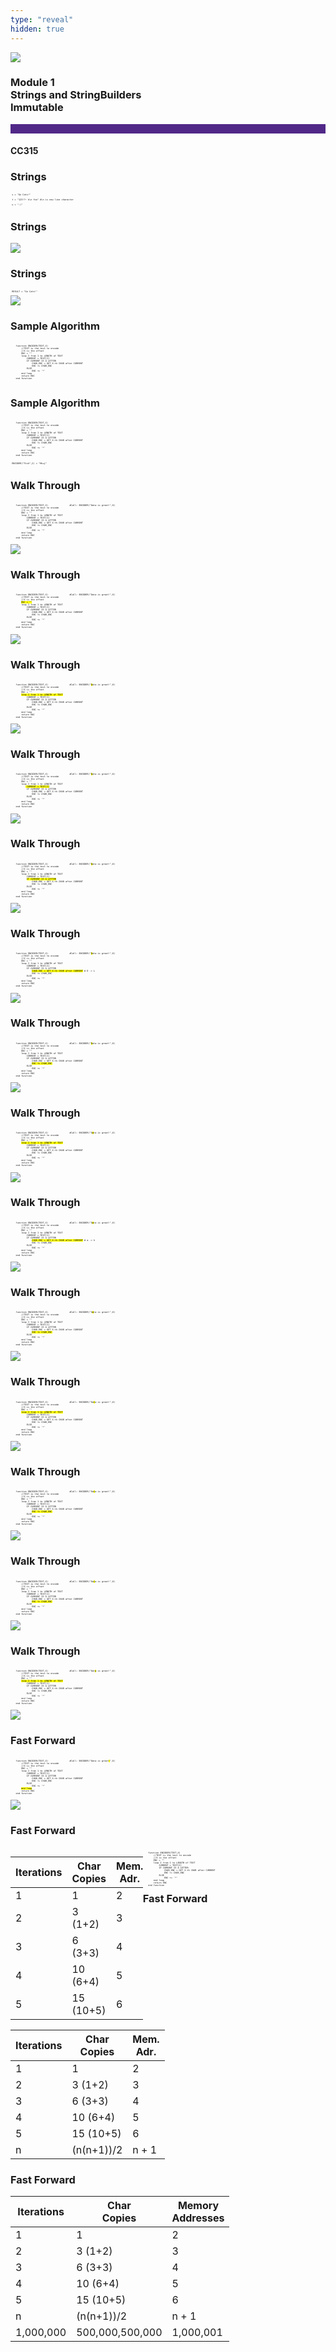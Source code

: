 ```yaml
---
type: "reveal"
hidden: true
---
```



<section>
<img class="stretch plain" src="/cc315/images/0/core-logo-on-white.svg">
<h3> Module 1 <br> Strings and StringBuilders <br> Immutable</h3>
<hr style="height:15px;color:512888;background-color:512888;">
<h4>CC315</h4>
</section>

<section>
<h3> Strings </h3>
<pre class="" style="font-size: .3em"><code class="python"> s = "Go Cats!"</code></pre>
<pre class="" style="font-size: .3em"><code class="python"> t = "123!?~ k\n foo" #\n is new line character</code></pre>
<pre class="" style="font-size: .3em"><code class="python"> u = ":)"</code></pre>
</section>

<section>
<h3> Strings </h3>
<img class="stretch plain" src="/cc315/images/1/315Basic.png">
</section>

<section>
<h3> Strings </h3>
<pre class="" style="font-size: .3em"><code class="python"> RESULT = "Go Cats!"</code></pre>
<img class="stretch plain" src="/cc315/images/1/315Basic.png">
</section>



<section>
	<h3>Sample Algorithm</h3>
    <pre class="" style="font-size: .3em"><code class="python">
    function ENCODER(TEXT,X)
        //TEXT is the text to encode
        //X is the offset
        ENC = ""
        loop I from 1 to LENGTH of TEXT
            CURRENT = TEXT[I]
            IF CURRENT IS A LETTER
                CHAR_ENC = GET X-th CHAR after CURRENT
                ENC += CHAR_ENC
            ELSE
                ENC += '*'
        end loop
        return ENC
    end function
 </code></pre>
</section>

<section>
	<h3>Sample Algorithm</h3>
    <pre class="" style="font-size: .3em"><code class="python">
    function ENCODER(TEXT,X)
        //TEXT is the text to encode
        //X is the offset
        ENC = ""
        loop I from 1 to LENGTH of TEXT
            CURRENT = TEXT[I]
            IF CURRENT IS A LETTER
                CHAR_ENC = GET X-th CHAR after CURRENT
                ENC += CHAR_ENC
            ELSE
                ENC += '*'
        end loop
        return ENC
    end function
 </code></pre>
 <pre class="" style="font-size: .3em"><code class="python"> ENCODER("Fish",2) = "Hkuj"</code></pre>
</section>


<section>
	<h3>Walk Through</h3>
    <pre class="" style="font-size: .3em"><code class="python">
    function ENCODER(TEXT,X)                #Call: ENCODER("Data is great!",8)
        //TEXT is the text to encode
        //X is the offset
        ENC = ""
        loop I from 1 to LENGTH of TEXT
            CURRENT = TEXT[I]
            IF CURRENT IS A LETTER
                CHAR_ENC = GET X-th CHAR after CURRENT
                ENC += CHAR_ENC
            ELSE
                ENC += '*'
        end loop
        return ENC
    end function
 </code></pre>
 	<img class="stretch plain" src="/cc315/images/1/315mem_map.png">
</section>

<section>
	<h3>Walk Through</h3>
    <pre class="" style="font-size: .3em"><code class="python">
    function ENCODER(TEXT,X)                #Call: ENCODER("Data is great!",8)
        //TEXT is the text to encode
        //X is the offset
        <mark>ENC = ""</mark>
        loop I from 1 to LENGTH of TEXT
            CURRENT = TEXT[I]
            IF CURRENT IS A LETTER
                CHAR_ENC = GET X-th CHAR after CURRENT
                ENC += CHAR_ENC
            ELSE
                ENC += '*'
        end loop
        return ENC
    end function
 </code></pre>
 	<img class="stretch plain" src="/cc315/images/1/315mem_map1.png">
</section>

<section>
	<h3>Walk Through</h3>
    <pre class="" style="font-size: .3em"><code class="python">
    function ENCODER(TEXT,X)                #Call: ENCODER("<mark>D</mark>ata is great!",8)
        //TEXT is the text to encode
        //X is the offset
        ENC = ""
        <mark>loop I from 1 to LENGTH of TEXT</mark>
            CURRENT = TEXT[I]
            IF CURRENT IS A LETTER
                CHAR_ENC = GET X-th CHAR after CURRENT
                ENC += CHAR_ENC
            ELSE
                ENC += '*'
        end loop
        return ENC
    end function
 </code></pre>
 	<img class="stretch plain" src="/cc315/images/1/315mem_map1.png">
</section>

<section>
	<h3>Walk Through</h3>
    <pre class="" style="font-size: .3em"><code class="python">
    function ENCODER(TEXT,X)                #Call: ENCODER("<mark>D</mark>ata is great!",8)
        //TEXT is the text to encode
        //X is the offset
        ENC = ""
        loop I from 1 to LENGTH of TEXT
           <mark> CURRENT = TEXT[I]</mark>
            IF CURRENT IS A LETTER
                CHAR_ENC = GET X-th CHAR after CURRENT
                ENC += CHAR_ENC
            ELSE
                ENC += '*'
        end loop
        return ENC
    end function
 </code></pre>
 	<img class="stretch plain" src="/cc315/images/1/315mem_map1.png">
</section>

<section>
	<h3>Walk Through</h3>
    <pre class="" style="font-size: .3em"><code class="python">
    function ENCODER(TEXT,X)                #Call: ENCODER("<mark>D</mark>ata is great!",8)
        //TEXT is the text to encode
        //X is the offset
        ENC = ""
        loop I from 1 to LENGTH of TEXT
            CURRENT = TEXT[I]
            <mark>IF CURRENT IS A LETTER</mark>
                CHAR_ENC = GET X-th CHAR after CURRENT
                ENC += CHAR_ENC
            ELSE
                ENC += '*'
        end loop
        return ENC
    end function
 </code></pre>
 	<img class="stretch plain" src="/cc315/images/1/315mem_map1.png">
</section>

<section>
	<h3>Walk Through</h3>
    <pre class="" style="font-size: .3em"><code class="python">
    function ENCODER(TEXT,X)                #Call: ENCODER("<mark>D</mark>ata is great!",8)
        //TEXT is the text to encode
        //X is the offset
        ENC = ""
        loop I from 1 to LENGTH of TEXT
            CURRENT = TEXT[I]
            IF CURRENT IS A LETTER
                <mark>CHAR_ENC = GET X-th CHAR after CURRENT</mark> # D -> L
                ENC += CHAR_ENC
            ELSE
                ENC += '*'
        end loop
        return ENC
    end function
 </code></pre>
 	<img class="stretch plain" src="/cc315/images/1/315mem_map1.png">
</section>

<section>
	<h3>Walk Through</h3>
    <pre class="" style="font-size: .3em"><code class="python">
    function ENCODER(TEXT,X)                #Call: ENCODER("<mark>D</mark>ata is great!",8)
        //TEXT is the text to encode
        //X is the offset
        ENC = ""
        loop I from 1 to LENGTH of TEXT
            CURRENT = TEXT[I]
            IF CURRENT IS A LETTER
                CHAR_ENC = GET X-th CHAR after CURRENT
                <mark>ENC += CHAR_ENC</mark>
            ELSE
                ENC += '*'
        end loop
        return ENC
    end function
 </code></pre>
 	<img class="stretch plain" src="/cc315/images/1/315mem_map2.png">
</section>

<section>
	<h3>Walk Through</h3>
    <pre class="" style="font-size: .3em"><code class="python">
    function ENCODER(TEXT,X)                #Call: ENCODER("D<mark>a</mark>ta is great!",8)
        //TEXT is the text to encode
        //X is the offset
        ENC = ""
        <mark>loop I from 1 to LENGTH of TEXT</mark>
            CURRENT = TEXT[I]
            IF CURRENT IS A LETTER
                CHAR_ENC = GET X-th CHAR after CURRENT
                ENC += CHAR_ENC
            ELSE
                ENC += '*'
        end loop
        return ENC
    end function
 </code></pre>
 	<img class="stretch plain" src="/cc315/images/1/315mem_map2.png">
</section>

<section>
	<h3>Walk Through</h3>
    <pre class="" style="font-size: .3em"><code class="python">
    function ENCODER(TEXT,X)                #Call: ENCODER("D<mark>a</mark>ta is great!",8)
        //TEXT is the text to encode
        //X is the offset
        ENC = ""
        loop I from 1 to LENGTH of TEXT
            CURRENT = TEXT[I]
            IF CURRENT IS A LETTER
                <mark>CHAR_ENC = GET X-th CHAR after CURRENT</mark> # a -> h
                ENC += CHAR_ENC
            ELSE
                ENC += '*'
        end loop
        return ENC
    end function
 </code></pre>
 	<img class="stretch plain" src="/cc315/images/1/315mem_map2.png">
</section>

<section>
	<h3>Walk Through</h3>
    <pre class="" style="font-size: .3em"><code class="python">
    function ENCODER(TEXT,X)                #Call: ENCODER("D<mark>a</mark>ta is great!",8)
        //TEXT is the text to encode
        //X is the offset
        ENC = ""
        loop I from 1 to LENGTH of TEXT
            CURRENT = TEXT[I]
            IF CURRENT IS A LETTER
                CHAR_ENC = GET X-th CHAR after CURRENT
                <mark>ENC += CHAR_ENC</mark>
            ELSE
                ENC += '*'
        end loop
        return ENC
    end function
 </code></pre>
 	<img class="stretch plain" src="/cc315/images/1/315mem_map3.png">
</section>

<section>
	<h3>Walk Through</h3>
    <pre class="" style="font-size: .3em"><code class="python">
    function ENCODER(TEXT,X)                #Call: ENCODER("Da<mark>t</mark>a is great!",8)
        //TEXT is the text to encode
        //X is the offset
        ENC = ""
        <mark>loop I from 1 to LENGTH of TEXT</mark>
            CURRENT = TEXT[I]
            IF CURRENT IS A LETTER
                CHAR_ENC = GET X-th CHAR after CURRENT
                ENC += CHAR_ENC
            ELSE
                ENC += '*'
        end loop
        return ENC
    end function
 </code></pre>
 	<img class="stretch plain" src="/cc315/images/1/315mem_map3.png">
</section>

<section>
	<h3>Walk Through</h3>
    <pre class="" style="font-size: .3em"><code class="python">
    function ENCODER(TEXT,X)                #Call: ENCODER("Da<mark>t</mark>a is great!",8)
        //TEXT is the text to encode
        //X is the offset
        ENC = ""
        loop I from 1 to LENGTH of TEXT
            CURRENT = TEXT[I]
            IF CURRENT IS A LETTER
                CHAR_ENC = GET X-th CHAR after CURRENT
                <mark>ENC += CHAR_ENC</mark>
            ELSE
                ENC += '*'
        end loop
        return ENC
    end function
 </code></pre>
 	<img class="stretch plain" src="/cc315/images/1/315mem_map3.png">
</section>

<section>
	<h3>Walk Through</h3>
    <pre class="" style="font-size: .3em"><code class="python">
    function ENCODER(TEXT,X)                #Call: ENCODER("Da<mark>t</mark>a is great!",8)
        //TEXT is the text to encode
        //X is the offset
        ENC = ""
        loop I from 1 to LENGTH of TEXT
            CURRENT = TEXT[I]
            IF CURRENT IS A LETTER
                CHAR_ENC = GET X-th CHAR after CURRENT
                <mark>ENC += CHAR_ENC</mark>
            ELSE
                ENC += '*'
        end loop
        return ENC
    end function
 </code></pre>
 	<img class="stretch plain" src="/cc315/images/1/315mem_map4.png">
</section>

<section>
	<h3>Walk Through</h3>
    <pre class="" style="font-size: .3em"><code class="python">
    function ENCODER(TEXT,X)                #Call: ENCODER("Dat<mark>a</mark> is great!",8)
        //TEXT is the text to encode
        //X is the offset
        ENC = ""
        <mark>loop I from 1 to LENGTH of TEXT</mark>
            CURRENT = TEXT[I]
            IF CURRENT IS A LETTER
                CHAR_ENC = GET X-th CHAR after CURRENT
                ENC += CHAR_ENC
            ELSE
                ENC += '*'
        end loop
        return ENC
    end function
 </code></pre>
 	<img class="stretch plain" src="/cc315/images/1/315mem_map4.png">
</section>

<section>
	<h3>Fast Forward</h3>
    <pre class="" style="font-size: .3em"><code class="python">
    function ENCODER(TEXT,X)                #Call: ENCODER("Data is great<mark>!</mark>",8)
        //TEXT is the text to encode
        //X is the offset
        ENC = ""
        loop I from 1 to LENGTH of TEXT
            CURRENT = TEXT[I]
            IF CURRENT IS A LETTER
                CHAR_ENC = GET X-th CHAR after CURRENT
                ENC += CHAR_ENC
            ELSE
                ENC += '*'
        <mark>end loop</mark>
        return ENC
    end function
 </code></pre>
 	<img class="stretch plain" src="/cc315/images/1/315mem_map5.png">
</section>


<section>
<h3>Fast Forward</h3>
  <div style="float: right; width: 58%">
	       <pre class="" style="font-size: .3em"><code class="python">
    function ENCODER(TEXT,X)
        //TEXT is the text to encode
        //X is the offset
        ENC = ""
        loop I from 1 to LENGTH of TEXT
            CURRENT = TEXT[I]
            IF CURRENT IS A LETTER
                CHAR_ENC = GET X-th CHAR after CURRENT
                ENC += CHAR_ENC
            ELSE
                ENC += '*'
        end loop
        return ENC
    end function
 </code></pre>
  </div>
  <div style="float:left; width: 42%">
<small>

| Iterations | Char <br/>Copies | Mem. <br/> Adr. |
| --- | --- | --- |
| 1 | 1 | 2 |
| 2 | 3 (1+2) | 3 |
| 3 | 6 (3+3) | 4 |
| 4 | 10 (6+4) | 5 |
| 5 | 15 (10+5) | 6 |

</small>
  </div>
</section>

<section>
<h3>Fast Forward</h3>
<small>

| Iterations | Char <br/>Copies | Mem. <br/> Adr. |
| --- | --- | --- |
| 1 | 1 | 2 |
| 2 | 3 (1+2) | 3 |
| 3 | 6 (3+3) | 4 |
| 4 | 10 (6+4) | 5 |
| 5 | 15 (10+5) | 6 |
| n | (n(n+1))/2 | n + 1|


</small>
</section>


<section>
	<h3>Fast Forward</h3>

<small>

| Iterations | Char <br/>Copies | Memory <br/> Addresses |
| --- | --- | --- |
| 1 | 1 | 2 |
| 2 | 3 (1+2) | 3 |
| 3 | 6 (3+3) | 4 |
| 4 | 10 (6+4) | 5 |
| 5 | 15 (10+5) | 6 |
| n | (n(n+1))/2 | n + 1|
| 1,000,000 | 500,000,500,000 | 1,000,001|

</small>
</section>


